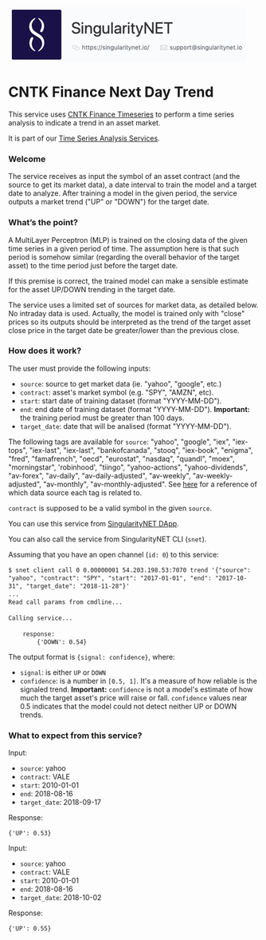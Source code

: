 [issue-template]: ../../../issues/new?template=BUG_REPORT.md
[feature-template]: ../../../issues/new?template=FEATURE_REQUEST.md

![singnetlogo](../../assets/singnet-logo.jpg?raw=true 'SingularityNET')

# CNTK Finance Next Day Trend

This service uses [CNTK Finance Timeseries](https://github.com/Microsoft/CNTK/blob/master/Tutorials/CNTK_104_Finance_Timeseries_Basic_with_Pandas_Numpy.ipynb) 
to perform a time series analysis to indicate a trend in an asset market.

It is part of our [Time Series Analysis Services](https://github.com/singnet/time-series-analysis).

### Welcome

The service receives as input the symbol of an asset contract (and the source to
get its market data), a date interval to train the model and a target date to
analyze. After training a model in the given period, the service outputs a
market trend ("UP" or "DOWN") for the target date.

### What’s the point?

A MultiLayer Perceptron (MLP) is trained on the closing data of the given time
series in a given period of time. The assumption here is that such period is
somehow similar (regarding the overall behavior of the target asset) to the
time period just before the target date.

If this premise is correct, the trained model can make a sensible estimate for
the asset UP/DOWN trending in the target date.

The service uses a limited set of sources for market data, as detailed below.
No intraday data is used. Actually, the model is trained only with "close"
prices so its outputs should be interpreted as the trend of the target asset
close price in the target date be greater/lower than the previous close.

### How does it work?

The user must provide the following inputs:

  - `source`: source to get market data (ie. "yahoo", "google", etc.)
  - `contract`: asset's market symbol (e.g. "SPY", "AMZN", etc).
  - `start`: start date of training dataset (format "YYYY-MM-DD").
  - `end`: end date of training dataset (format "YYYY-MM-DD"). **Important:** the training period must be greater than 100 days.
  - `target_date`: date that will be analised (format "YYYY-MM-DD").

The following tags are available for `source`: "yahoo", "google", "iex", "iex-tops",
"iex-last", "iex-last", "bankofcanada", "stooq", "iex-book", "enigma", "fred",
"famafrench", "oecd", "eurostat", "nasdaq", "quandl", "moex", "morningstar",
'robinhood', "tiingo", "yahoo-actions", "yahoo-dividends", "av-forex",
"av-daily", "av-daily-adjusted", "av-weekly", "av-weekly-adjusted",
"av-monthly", "av-monthly-adjusted".
See [here](https://pandas-datareader.readthedocs.io/en/latest/remote_data.html#remote-data-wb) 
for a reference of which data source each tag is related to.

`contract` is supposed to be a valid symbol in the given `source`.

You can use this service from [SingularityNET DApp](http://alpha.singularitynet.io/).

You can also call the service from SingularityNET CLI (`snet`).

Assuming that you have an open channel (`id: 0`) to this service:

```
$ snet client call 0 0.00000001 54.203.198.53:7070 trend '{"source": "yahoo", "contract": "SPY", "start": "2017-01-01", "end": "2017-10-31", "target_date": "2018-11-28"}'
...
Read call params from cmdline...

Calling service...

    response:
        {'DOWN': 0.54}
```

The output format is `{signal: confidence}`, where:

  - `signal`: is either `UP` or `DOWN`
  - `confidence`: is a number in `[0.5, 1]`. It's a measure of how reliable is
    the signaled trend. **Important:** `confidence` is not a model's estimate of
    how much the target asset's price will raise or fall. `confidence` values 
    near 0.5 indicates that the model could not detect neither UP or DOWN trends.

### What to expect from this service?

Input:

  - `source`: yahoo
  - `contract`: VALE
  - `start`: 2010-01-01
  - `end`: 2018-08-16
  - `target_date`: 2018-09-17

Response:

```
{'UP': 0.53}
```

Input:

  - `source`: yahoo
  - `contract`: VALE
  - `start`: 2010-01-01
  - `end`: 2018-08-16
  - `target_date`: 2018-10-02

Response:

```
{'UP': 0.55}
```

